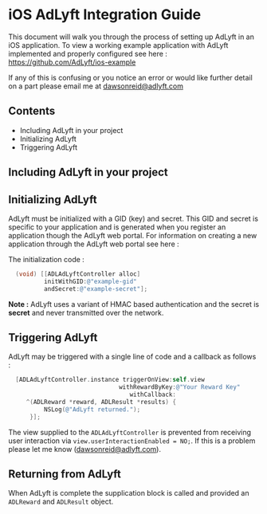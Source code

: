 
# iOS AdLyft Integration Guide

This document will walk you through the process of setting up AdLyft in an iOS
application. To view a working example application with AdLyft implemented
and properly configured see here : https://github.com/AdLyft/ios-example

If any of this is confusing or you notice an error or would like further detail
on a part please email me at dawsonreid@adlyft.com

## Contents

- Including AdLyft in your project
- Initializing AdLyft
- Triggering AdLyft

## Including AdLyft in your project

## Initializing AdLyft

AdLyft must be initialized with a GID (key) and secret. This GID and secret is
specific to your application and is generated when you register an application
though the AdLyft web portal. For information on creating a new application
through the AdLyft web portal see here :

The initialization code :

```objective-c
  (void) [[ADLAdLyftController alloc]
          initWithGID:@"example-gid"
          andSecret:@"example-secret"];
```

**Note :** AdLyft uses a variant of HMAC based authentication and the secret is
**secret** and never transmitted over the network.

## Triggering AdLyft

AdLyft may be triggered with a single line of code and a callback as follows :

```objective-c
  [ADLAdLyftController.instance triggerOnView:self.view
                               withRewardByKey:@"Your Reward Key"
                                  withCallback:
     ^(ADLReward *reward, ADLResult *results) {
          NSLog(@"AdLyft returned.");
      }];
```

The view supplied to the `ADLAdLyftController` is prevented from receiving user
interaction via `view.userInteractionEnabled = NO;`. If this is a problem please
let me know (dawsonreid@adlyft.com).

## Returning from AdLyft

When AdLyft is complete the supplication block is called and provided an
`ADLReward` and `ADLResult` object.
